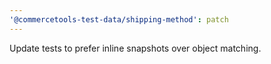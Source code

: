 ```yaml
---
'@commercetools-test-data/shipping-method': patch
---
```


Update tests to prefer inline snapshots over object matching.
